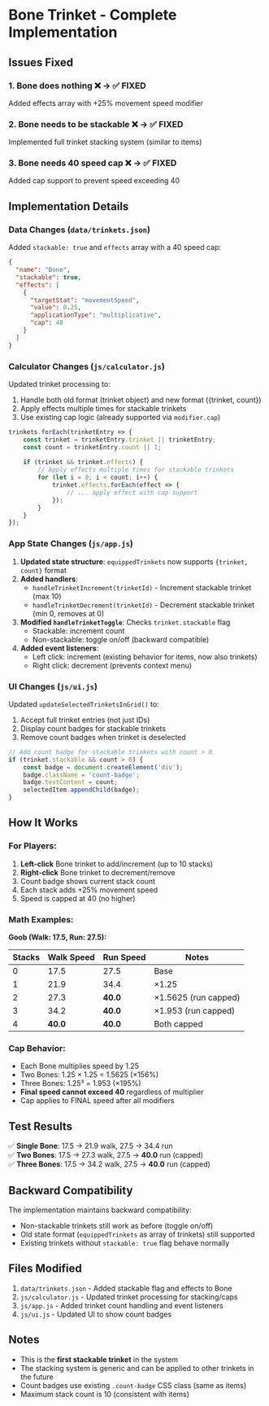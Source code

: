# Bone Trinket - Complete Implementation

## Issues Fixed

### 1. Bone does nothing ❌ → ✅ FIXED
Added effects array with +25% movement speed modifier

### 2. Bone needs to be stackable ❌ → ✅ FIXED
Implemented full trinket stacking system (similar to items)

### 3. Bone needs 40 speed cap ❌ → ✅ FIXED
Added cap support to prevent speed exceeding 40

## Implementation Details

### Data Changes (`data/trinkets.json`)

Added `stackable: true` and `effects` array with a 40 speed cap:

```json
{
  "name": "Bone",
  "stackable": true,
  "effects": [
    {
      "targetStat": "movementSpeed",
      "value": 0.25,
      "applicationType": "multiplicative",
      "cap": 40
    }
  ]
}
```

### Calculator Changes (`js/calculator.js`)

Updated trinket processing to:
1. Handle both old format (trinket object) and new format ({trinket, count})
2. Apply effects multiple times for stackable trinkets
3. Use existing cap logic (already supported via `modifier.cap`)

```javascript
trinkets.forEach(trinketEntry => {
    const trinket = trinketEntry.trinket || trinketEntry;
    const count = trinketEntry.count || 1;
    
    if (trinket && trinket.effects) {
        // Apply effects multiple times for stackable trinkets
        for (let i = 0; i < count; i++) {
            trinket.effects.forEach(effect => {
                // ... apply effect with cap support
            });
        }
    }
});
```

### App State Changes (`js/app.js`)

1. **Updated state structure**: `equippedTrinkets` now supports `{trinket, count}` format
2. **Added handlers**:
   - `handleTrinketIncrement(trinketId)` - Increment stackable trinket (max 10)
   - `handleTrinketDecrement(trinketId)` - Decrement stackable trinket (min 0, removes at 0)
3. **Modified `handleTrinketToggle`**: Checks `trinket.stackable` flag
   - Stackable: increment count
   - Non-stackable: toggle on/off (backward compatible)
4. **Added event listeners**:
   - Left click: increment (existing behavior for items, now also trinkets)
   - Right click: decrement (prevents context menu)

### UI Changes (`js/ui.js`)

Updated `updateSelectedTrinketsInGrid()` to:
1. Accept full trinket entries (not just IDs)
2. Display count badges for stackable trinkets
3. Remove count badges when trinket is deselected

```javascript
// Add count badge for stackable trinkets with count > 0
if (trinket.stackable && count > 0) {
    const badge = document.createElement('div');
    badge.className = 'count-badge';
    badge.textContent = count;
    selectedItem.appendChild(badge);
}
```

## How It Works

### For Players:
1. **Left-click** Bone trinket to add/increment (up to 10 stacks)
2. **Right-click** Bone trinket to decrement/remove
3. Count badge shows current stack count
4. Each stack adds +25% movement speed
5. Speed is capped at 40 (no higher)

### Math Examples:

**Goob (Walk: 17.5, Run: 27.5):**

| Stacks | Walk Speed | Run Speed | Notes |
|--------|------------|-----------|-------|
| 0 | 17.5 | 27.5 | Base |
| 1 | 21.9 | 34.4 | ×1.25 |
| 2 | 27.3 | **40.0** | ×1.5625 (run capped) |
| 3 | 34.2 | **40.0** | ×1.953 (run capped) |
| 4 | **40.0** | **40.0** | Both capped |

### Cap Behavior:
- Each Bone multiplies speed by 1.25
- Two Bones: 1.25 × 1.25 = 1.5625 (×156%)
- Three Bones: 1.25³ = 1.953 (×195%)
- **Final speed cannot exceed 40** regardless of multiplier
- Cap applies to FINAL speed after all modifiers

## Test Results

✅ **Single Bone**: 17.5 → 21.9 walk, 27.5 → 34.4 run  
✅ **Two Bones**: 17.5 → 27.3 walk, 27.5 → **40.0** run (capped)  
✅ **Three Bones**: 17.5 → 34.2 walk, 27.5 → **40.0** run (capped)  

## Backward Compatibility

The implementation maintains backward compatibility:
- Non-stackable trinkets still work as before (toggle on/off)
- Old state format (`equippedTrinkets` as array of trinkets) still supported
- Existing trinkets without `stackable: true` flag behave normally

## Files Modified

1. `data/trinkets.json` - Added stackable flag and effects to Bone
2. `js/calculator.js` - Updated trinket processing for stacking/caps
3. `js/app.js` - Added trinket count handling and event listeners
4. `js/ui.js` - Updated UI to show count badges

## Notes

- This is the **first stackable trinket** in the system
- The stacking system is generic and can be applied to other trinkets in the future
- Count badges use existing `.count-badge` CSS class (same as items)
- Maximum stack count is 10 (consistent with items)

